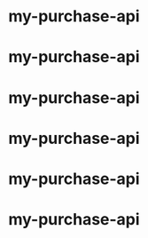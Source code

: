 # my-purchase-api
# my-purchase-api
# my-purchase-api
# my-purchase-api
# my-purchase-api
# my-purchase-api
